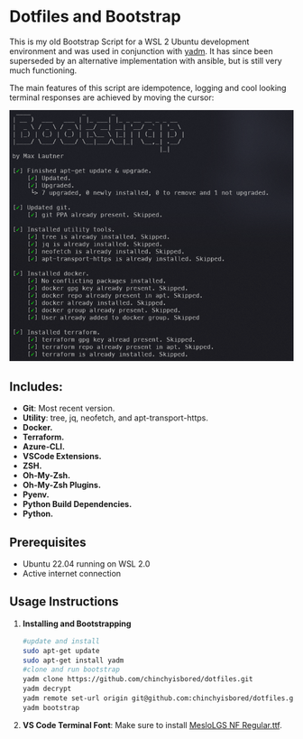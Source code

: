 # Dotfiles and Bootstrap

This is my old Bootstrap Script for a WSL 2 Ubuntu development environment and was used in conjunction with [yadm](https://yadm.io/#).
It has since been superseded by an alternative implementation with ansible, but is still very much functioning.

The main features of this script are idempotence, logging and cool looking terminal responses are achieved by moving the cursor:

![Alt text](pictures/image.png)

## Includes: ##

- **Git**: Most recent version.
- **Utility**: tree, jq, neofetch, and apt-transport-https.
- **Docker.**
- **Terraform.**
- **Azure-CLI.**
- **VSCode Extensions.**
- **ZSH.**
- **Oh-My-Zsh.**
- **Oh-My-Zsh Plugins.**
- **Pyenv.**
- **Python Build Dependencies.**
- **Python.**

## Prerequisites

- Ubuntu 22.04 running on WSL 2.0
- Active internet connection

## Usage Instructions

1. **Installing and Bootstrapping**
   ```bash
   #update and install
   sudo apt-get update
   sudo apt-get install yadm
   #clone and run bootstrap
   yadm clone https://github.com/chinchyisbored/dotfiles.git
   yadm decrypt
   yadm remote set-url origin git@github.com:chinchyisbored/dotfiles.git
   yadm bootstrap
   ```
7. **VS Code Terminal Font**: Make sure to install [MesloLGS NF Regular.ttf](https://github.com/romkatv/powerlevel10k#manual-font-installation).

